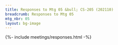 ```yaml
---
title: Responses to Mtg 05 &bull; CS-205 (202110)
breadcrumb: Responses to Mtg 05
mtg_nbr: 05
layout: bg-image
---
```


{%- include meetings/responses.html -%}
